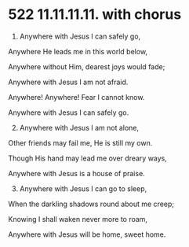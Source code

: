 # 522 11.11.11.11. with chorus

1.  Anywhere with Jesus I can safely go,

Anywhere He leads me in this world below,

Anywhere without Him, dearest joys would fade;

Anywhere with Jesus I am not afraid.

Anywhere! Anywhere! Fear I cannot know.

Anywhere with Jesus I can safely go.

2.  Anywhere with Jesus I am not alone,

Other friends may fail me, He is still my own.

Though His hand may lead me over dreary ways,

Anywhere with Jesus is a house of praise.

3.  Anywhere with Jesus I can go to sleep,

When the darkling shadows round about me creep;

Knowing I shall waken never more to roam,

Anywhere with Jesus will be home, sweet home.

